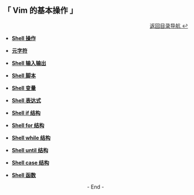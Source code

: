 ## 「 Vim 的基本操作 」

<div align="right">
    <a href="https://github.com/fmw666/Linux#-目录导航">返回目录导航 ↩</a>
</div>

+ **[Shell 操作](Shell%20操作.md)**

+ **[元字符](元字符.md)**

+ **[Shell 输入输出](Shell%20输入输出.md)**

+ **[Shell 脚本](Shell%20脚本.md)**

+ **[Shell 变量](Shell%20变量.md)**

+ **[Shell 表达式](Shell%20表达式.md)**

+ **[Shell if 结构](Shell%20if%20结构.md)**

+ **[Shell for 结构](Shell%20for%20结构.md)**

+ **[Shell while 结构](Shell%20while%20结构.md)**

+ **[Shell until 结构](Shell%20until%20结构.md)**

+ **[Shell case 结构](Shell%20case%20结构.md)**

+ **[Shell 函数](Shell%20函数.md)**

<div align="center">
    - End -
</div>